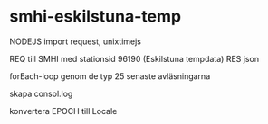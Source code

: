 # smhi-eskilstuna-temp

NODEJS
import request, unixtimejs

REQ till SMHI med stationsid 96190 (Eskilstuna tempdata)
RES json

forEach-loop genom de typ 25 senaste avläsningarna

skapa consol.log 

konvertera EPOCH till Locale
